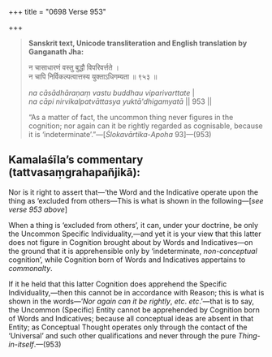 +++
title = "0698 Verse 953"

+++
> **Sanskrit text, Unicode transliteration and English translation by Ganganath Jha:** 
>
> न चासाधारणं वस्तु बुद्धौ विपरिवर्त्तते ।  
> न चापि निर्विकल्पत्वात्तस्य युक्ताऽधिगम्यता ॥ ९५३ ॥ 
>
> *na cāsādhāraṇaṃ vastu buddhau viparivarttate* \|  
> *na cāpi nirvikalpatvāttasya yuktā'dhigamyatā* \|\| 953 \|\| 
>
> “As a matter of fact, the uncommon thing never figures in the cognition; nor again can it be rightly regarded as cognisable, because it is ‘indeterminate’.”—[*Ślokavārtika*-*Apoha* 93]—(953)



## Kamalaśīla’s commentary (tattvasaṃgrahapañjikā):

Nor is it right to assert that—‘the Word and the Indicative operate upon the thing as ‘excluded from others—This is what is shown in the following—[*see verse 953 above*]

When a thing is ‘excluded from others’, it can, under your doctrine, be only the Uncommon Specific Individuality,—and yet it is your view that this latter does not figure in Cognition brought about by Words and Indicatives—on the ground that it is apprehensible only by ‘indeterminate, *non-conceptual* cognition’, while Cognition born of Words and Indicatives appertains to *commonalty*.

If it he held that this latter Cognition does apprehend the Specific Individuality,—then this cannot be in accordance with Reason; this is what is shown in the words—‘*Nor again can it be rightly*, *etc*. *etc*.’—that is to say, the Uncommon (Specific) Entity cannot be apprehended by Cognition born of Words and Indicatives; because all conceptual ideas are absent in that Entity; as Conceptual Thought operates only through the contact of the ‘Universal’ and such other qualifications and never through the pure *Thing*-*in-itself*.—(953)


